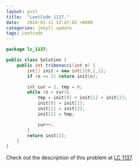 ```yaml
---
layout: post
title:  "LeetCode 1137."
date:   2024-01-11 12:47:02 +0800
categories: jekyll update
tags: Leetcode
---
```


```java
package lc_1137;

public class Solution {
    public int tribonacci(int n) {
        int[] init = new int[]{0,1,1};
        if (n <= 2) return init[n];

        int cur = 2, tmp = 0;
        while (n > cur){
            tmp = init[0] + init[1] + init[2];
            init[0] = init[1];
            init[1] = init[2];
            init[2] = tmp;

            cur++;
        }
        return init[2];
    }
}
```

Check out the description of this problem at [LC 1137][LC-1137].

[LC-1137]: https://leetcode.com/problemset/?search=1137&page=1
